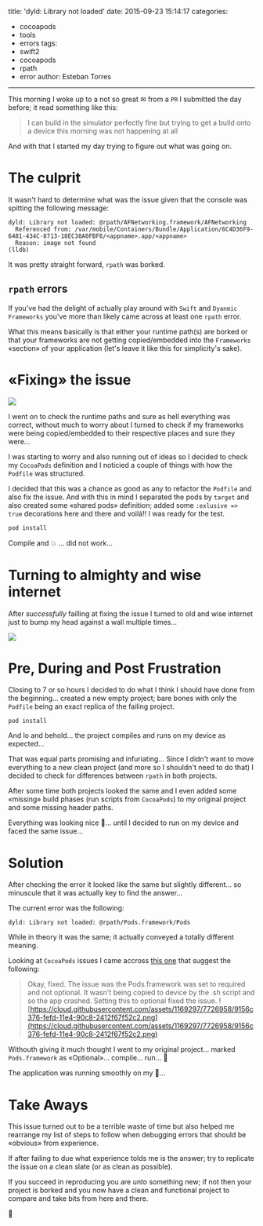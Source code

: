 title: 'dyld: Library not loaded'
date: 2015-09-23 15:14:17
categories:
- cocoapods
- tools
- errors
tags: 
- swift2
- cocoapods
- rpath
- error
author: Esteban Torres

---

This morning I woke up to a not so great ✉ from a `PR` I submitted the day before; it read something like this:
> I can build in the simulator perfectly fine but trying to get a build onto a device this morning was not happening at all

And with that I started my day trying to figure out what was going on.

<!--more-->

# The culprit

It wasn't hard to determine what was the issue given that the console was spitting the following message:
```console
dyld: Library not loaded: @rpath/AFNetworking.framework/AFNetworking
  Referenced from: /var/mobile/Containers/Bundle/Application/6C4D36F9-6481-434C-8713-18EC38A0FBF6/<appname>.app/<appname>
  Reason: image not found
(lldb) 
```

It was pretty straight forward, `rpath` was borked.

## `rpath` errors

If you've had the delight of actually play around with `Swift` and `Dyanmic Frameworks` you've more than likely came across at least one `rpath` error.

What this means basically is that either your runtime path(s) are borked or that your frameworks are not getting copied/embedded into the `Frameworks` «section» of your application (let's leave it like this for simplicity's sake).

# «Fixing» the issue

![](http://i0.kym-cdn.com/photos/images/newsfeed/000/962/640/658.png)

I went on to check the runtime paths and sure as hell everything was correct, without much to worry about I turned to check if my frameworks were being copied/embedded to their respective places and sure they were…

I was starting to worry and also running out of ideas so I decided to check my `CocoaPods` definition and I noticied a couple of things with how the `Podfile` was structured.

I decided that this was a chance as good as any to refactor the `Podfile` and also fix the issue. And with this in mind I separated the pods by `target` and also created some «shared pods» definition; added some `:exlusive => true` decorations here and there and voilá!! I was ready for the test.

```ruby
pod install
```

Compile and 💥 … did not work…

# Turning to almighty and wise internet

After *successfully* failling at fixing the issue I turned to old and wise internet just to bump my head against a wall multiple times…

![](http://rs1322.pbsrc.com/albums/u572/SpamMe06/headbang_zps2ac29901.gif~c200)

# Pre, During and Post Frustration

Closing to 7 or so hours I decided to do what I think I should have done from the beginning… created a new empty project; bare bones with only the `Podfile` being an exact replica of the failing project.

```console
pod install
```

And lo and behold… the project compiles and runs on my device as expected…

That was equal parts promising and infuriating… Since I didn't want to move everything to a new clean project (and more so I shouldn't need to do that) I decided to check for differences between `rpath` in both projects.

After some time both projects looked the same and I even added some «missing» build phases (run scripts from `CocoaPods`) to my original project and some missing header paths.

Everything was looking nice 🌅… until I decided to run on my device and faced the same issue…

# Solution

After checking the error it looked like the same but slightly different… so minuscule that it was actually key to find the answer…

The current error was the following:
```console
dyld: Library not loaded: @rpath/Pods.framework/Pods
```

While in theory it was the same; it actually conveyed a totally different meaning.

Looking at `CocoaPods` issues I came accross [this one][cocoapodsissue] that suggest the following:
>Okay, fixed. The issue was the Pods.framework was set to required and not optional. It wasn't being copied to device by the .sh script and so the app crashed. Setting this to optional fixed the issue.
>![https://cloud.githubusercontent.com/assets/1169297/7726958/9156c376-fefd-11e4-90c8-2412f67f52c2.png](https://cloud.githubusercontent.com/assets/1169297/7726958/9156c376-fefd-11e4-90c8-2412f67f52c2.png)

Withouth giving it much thought I went to my original project… marked `Pods.framework` as «Optional»… compile… run… 🎉

The application was running smoothly on my 📱…

# Take Aways

This issue turned out to be a terrible waste of time but also helped me rearrange my list of steps to follow when debugging errors that should be «obvious» from experience.

If after failing to due what experience tolds me is the answer; try to replicate the issue on a clean slate (or as clean as possible).

If you succeed in reproducing you are unto something new; if not then your project is borked and you now have a clean and functional project to compare and take bits from here and there.

🙇

[cocoapodsissue]:https://github.com/CocoaPods/CocoaPods/issues/3586
